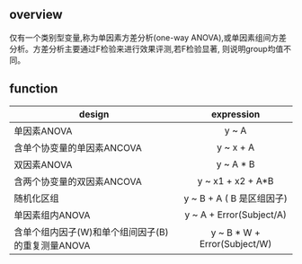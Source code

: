 ## overview
仅有一个类别型变量,称为单因素方差分析(one-way ANOVA),或单因素组间方差分析。方差分析主要通过F检验来进行效果评测,若F检验显著,
则说明group均值不同。

## function
| design        | expression   |
| --------    | :----:  |
| 单因素ANOVA                                |        y ~ A |
| 含单个协变量的单因素ANCOVA                    |    y ~ x + A|
| 双因素ANOVA                                |       y ~ A * B |
| 含两个协变量的双因素ANCOVA                   |     y ~ x1 + x2 + A*B |
| 随机化区组                                   |       y ~ B + A ( B 是区组因子) |
| 单因素组内ANOVA                              |       y ~ A + Error(Subject/A) |
| 含单个组内因子(W)和单个组间因子(B)的重复测量ANOVA |    y ~ B * W + Error(Subject/W) |
